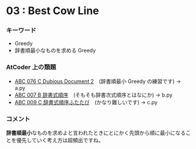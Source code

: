 # 03 : Best Cow Line

### キーワード

- Greedy
- 辞書順最小なものを求める Greedy

### AtCoder 上の類題

- [ABC 076 C Dubious Document 2](https://atcoder.jp/contests/abc076/tasks/abc076_c)　(辞書順最小 Greedy の練習です) -> a.py
- [ABC 007 B 辞書式順序](https://atcoder.jp/contests/abc007/tasks/abc007_2)　(そもそも辞書次式順序とはなにか) -> b.py
- [ABC 009 C 辞書式順序ふたたび](https://atcoder.jp/contests/abc009/tasks/abc009_3)　(かなり難しいです) -> c.py

### コメント

**辞書順最小**なものを求めよと言われたときにとにかく先頭から順に最小になることを優先していく考え方は超頻出ですね。